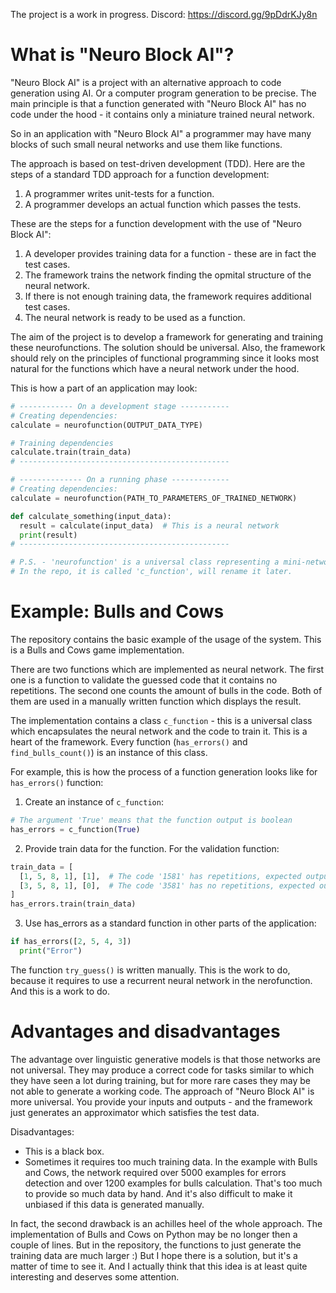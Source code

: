 The project is a work in progress.
Discord: https://discord.gg/9pDdrKJy8n

# What is "Neuro Block AI"?

"Neuro Block AI" is a project with an alternative approach to code generation using AI. Or a computer program generation to be precise. The main principle is that a function generated with "Neuro Block AI" has no code under the hood - it contains only a miniature trained neural network. 

So in an application with "Neuro Block AI" a programmer may have many blocks of such small neural networks and use them like functions.

The approach is based on test-driven development (TDD). Here are the steps of a standard TDD approach for a function development:

1. A programmer writes unit-tests for a function.
2. A programmer develops an actual function which passes the tests.

These are the steps for a function development with the use of "Neuro Block AI":

1. A developer provides training data for a function - these are in fact the test cases.
2. The framework trains the network finding the opmital structure of the neural network.
3. If there is not enough training data, the framework requires additional test cases.
4. The neural network is ready to be used as a function.

The aim of the project is to develop a framework for generating and training these neurofunctions. The solution should be universal. Also, the framework should rely on the principles of functional programming since it looks most natural for the functions which have a neural network under the hood.

This is how a part of an application may look:
```python
# ------------ On a development stage -----------
# Creating dependencies:
calculate = neurofunction(OUTPUT_DATA_TYPE)

# Training dependencies
calculate.train(train_data)
# -----------------------------------------------

# -------------- On a running phase -------------
# Creating dependencies:
calculate = neurofunction(PATH_TO_PARAMETERS_OF_TRAINED_NETWORK)

def calculate_something(input_data):
  result = calculate(input_data)  # This is a neural network
  print(result)
# -----------------------------------------------

# P.S. - 'neurofunction' is a universal class representing a mini-network. 
# In the repo, it is called 'c_function', will rename it later.
```


# Example: Bulls and Cows

The repository contains the basic example of the usage of the system. This is a Bulls and Cows game implementation.

There are two functions which are implemented as neural network. The first one is a function to validate the guessed code that it contains no repetitions. The second one counts the amount of bulls in the code. Both of them are used in a manually written function which displays the result.

The implementation contains a class `c_function` - this is a universal class which encapsulates the neural network and the code to train it. This is a heart of the framework. Every function (`has_errors()` and `find_bulls_count()`) is an instance of this class.

For example, this is how the process of a function generation looks like for `has_errors()` function:
1. Create an instance of `c_function`:
```python
# The argument 'True' means that the function output is boolean
has_errors = c_function(True)
```
2. Provide train data for the function. For the validation function:
```python
train_data = [
  [1, 5, 8, 1], [1],  # The code '1581' has repetitions, expected output is "1"
  [3, 5, 8, 1], [0],  # The code '3581' has no repetitions, expected output is "0"
]
has_errors.train(train_data)
```
3. Use has_errors as a standard function in other parts of the application:
```python
if has_errors([2, 5, 4, 3])
  print("Error")
```

The function `try_guess()` is written manually. This is the work to do, because it requires to use a recurrent neural network in the nerofunction. And this is a work to do.

# Advantages and disadvantages

The advantage over linguistic generative models is that those networks are not universal. They may produce a correct code for tasks similar to which they have seen a lot during training, but for more rare cases they may be not able to generate a working code. The approach of "Neuro Block AI" is more universal. You provide your inputs and outputs - and the framework just generates an approximator which satisfies the test data.

Disadvantages:
* This is a black box.
* Sometimes it requires too much training data. In the example with Bulls and Cows, the network required over 5000 examples for errors detection and over 1200 examples for bulls calculation. That's too much to provide so much data by hand. And it's also difficult to make it unbiased if this data is generated manually. 

In fact, the second drawback is an achilles heel of the whole approach. The implementation of Bulls and Cows on Python may be no longer then a couple of lines. But in the repository, the functions to just generate the training data are much larger :) But I hope there is a solution, but it's a matter of time to see it. And I actually think that this idea is at least quite interesting and deserves some attention.
